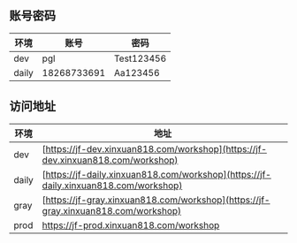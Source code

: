 ## 账号密码

| 环境  | 账号        | 密码       |
| ----- | ----------- | ---------- |
| dev   | pgl         | Test123456 |
| daily | 18268733691 | Aa123456   |

## 访问地址

| 环境 | 地址 |
| --- | --- |
| dev | [https://jf-dev.xinxuan818.com/workshop](https://jf-dev.xinxuan818.com/workshop) |
| daily | [https://jf-daily.xinxuan818.com/workshop](https://jf-daily.xinxuan818.com/workshop) |
| gray | [https://jf-gray.xinxuan818.com/workshop](https://jf-gray.xinxuan818.com/workshop) |
| prod | [https://jf-prod.xinxuan818.com/workshop ](https://jf-prod.xinxuan818.com/workshop) |
